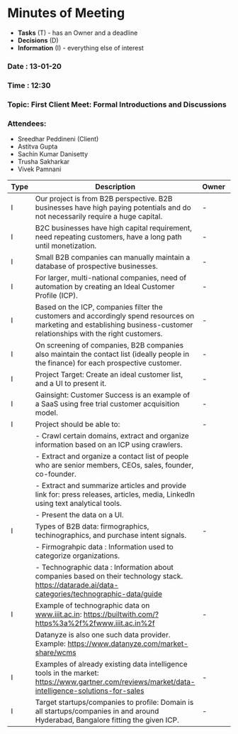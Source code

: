# Minutes of Meeting
 * **Tasks** (T) - has an Owner and a deadline
 * **Decisions** (D)
 * **Information** (I) - everything else of interest

### Date : 13-01-20
### Time : 12:30
### Topic: First Client Meet: Formal Introductions and Discussions
### Attendees: 
* Sreedhar Peddineni (Client)
* Astitva Gupta
* Sachin Kumar Danisetty
* Trusha Sakharkar
* Vivek Pamnani

Type | Description | Owner | Deadline
---- | ----------- | ----- | --------
I | Our project is from B2B perspective. B2B businesses have high paying potentials and do not necessarily require a huge capital. | - | -
I | B2C businesses have high capital requirement, need repeating customers, have a long path until monetization. | - | - 
I | Small B2B companies can manually maintain a database of prospective businesses. | - | -
I | For larger, multi-national companies, need of automation by creating an Ideal Customer Profile (ICP). | - | -
I | Based on the ICP, companies filter the customers and accordingly spend resources on marketing and establishing business-customer relationships with the right customers. | - | -
I | On screening of companies, B2B companies also maintain the contact list (ideally people in the finance) for each prospective customer. | - | -
I | Project Target: Create an ideal customer list, and a UI to present it. | - | -
I | Gainsight: Customer Success is an example of a SaaS using free trial customer acquisition model. | - | -
I | Project should be able to: | - | -
&nbsp; | -  Crawl certain domains, extract and organize information based on an ICP using crawlers. | &nbsp; | &nbsp;
&nbsp; | -  Extract and organize a contact list of people who are senior members, CEOs, sales, founder, co-founder. | &nbsp; | &nbsp;
&nbsp; | -  Extract and summarize articles and provide link for: press releases, articles, media, LinkedIn using text analytical tools. | &nbsp; | &nbsp;
&nbsp; | -  Present the data on a UI. | &nbsp; | &nbsp;
I | Types of B2B data: firmographics, techinographics, and purchase intent signals. | - | -
&nbsp; | -  Firmograhpic data : Information used to categorize organizations. | &nbsp; | &nbsp;
&nbsp; | -  Technographic data : Information about companies based on their technology stack. https://datarade.ai/data-categories/technographic-data/guide | &nbsp; | &nbsp;
I | Example of technographic data on www.iiit.ac.in: https://builtwith.com/?https%3a%2f%2fwww.iiit.ac.in%2f | - | -
&nbsp; | Datanyze is also one such data provider. Example: https://www.datanyze.com/market-share/wcms | &nbsp; | &nbsp;
I | Examples of already existing data intelligence tools in the market: https://www.gartner.com/reviews/market/data-intelligence-solutions-for-sales | - | -
I | Target startups/companies to profile: Domain is all startups/companies in and around Hyderabad, Bangalore fitting the given ICP. | - | -
